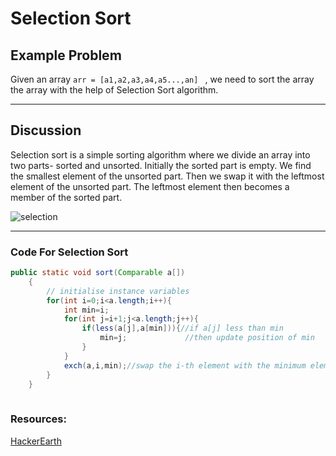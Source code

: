 # Selection Sort

## Example Problem

Given an array ``arr = [a1,a2,a3,a4,a5...,an] `` , we need to sort the array the array with the help of Selection Sort algorithm.

<hr>

## Discussion

Selection sort is a simple sorting algorithm where we divide an array into two parts- sorted and unsorted. Initially the sorted part is empty. We find the smallest element of the unsorted part. Then we swap it with the leftmost element of the unsorted part. The leftmost element then becomes a member of the sorted part. 
<p>
<img src="https://user-images.githubusercontent.com/66062504/99956054-614c9b00-2dab-11eb-81d1-c53c51fd776b.jpeg" alt="selection"/>
</p>

<hr>

### Code For Selection Sort
```java
public static void sort(Comparable a[])
    {
        // initialise instance variables
        for(int i=0;i<a.length;i++){
            int min=i;
            for(int j=i+1;j<a.length;j++){
                if(less(a[j],a[min])){//if a[j] less than min
                    min=j;             //then update position of min
                }
            }
            exch(a,i,min);//swap the i-th element with the minimum element
        }
    }
    
```        
### Resources:
<a href="https://www.hackerearth.com/practice/algorithms/sorting/selection-sort/tutorial/">HackerEarth</a>
